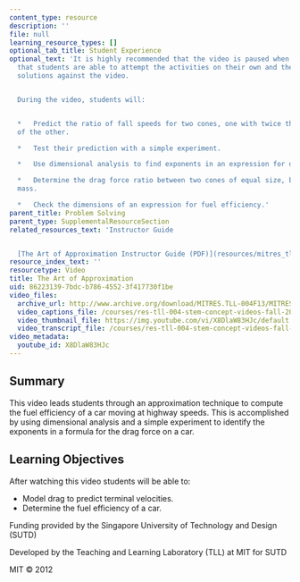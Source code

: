 ```yaml
---
content_type: resource
description: ''
file: null
learning_resource_types: []
optional_tab_title: Student Experience
optional_text: 'It is highly recommended that the video is paused when prompted so
  that students are able to attempt the activities on their own and then check their
  solutions against the video.


  During the video, students will:


  *   Predict the ratio of fall speeds for two cones, one with twice the diameter
  of the other.

  *   Test their prediction with a simple experiment.

  *   Use dimensional analysis to find exponents in an expression for drag.

  *   Determine the drag force ratio between two cones of equal size, but different
  mass.

  *   Check the dimensions of an expression for fuel efficiency.'
parent_title: Problem Solving
parent_type: SupplementalResourceSection
related_resources_text: 'Instructor Guide


  [The Art of Approximation Instructor Guide (PDF)](resources/mitres_tll-004f13_artguide)'
resource_index_text: ''
resourcetype: Video
title: The Art of Approximation
uid: 86223139-7bdc-b786-4552-3f417730f1be
video_files:
  archive_url: http://www.archive.org/download/MITRES.TLL-004F13/MITRES_TLL-004F13_art_of_approximation_300k.mp4
  video_captions_file: /courses/res-tll-004-stem-concept-videos-fall-2013/3c523483c5565d40acb43a6e5599e4f5_X8DlaW83HJc.vtt
  video_thumbnail_file: https://img.youtube.com/vi/X8DlaW83HJc/default.jpg
  video_transcript_file: /courses/res-tll-004-stem-concept-videos-fall-2013/bc32abde486d8f65005c94e0b3fe6320_X8DlaW83HJc.pdf
video_metadata:
  youtube_id: X8DlaW83HJc
---
```


Summary
-------

This video leads students through an approximation technique to compute the fuel efficiency of a car moving at highway speeds. This is accomplished by using dimensional analysis and a simple experiment to identify the exponents in a formula for the drag force on a car.

Learning Objectives
-------------------

After watching this video students will be able to:

*   Model drag to predict terminal velocities.
*   Determine the fuel efficiency of a car.

Funding provided by the Singapore University of Technology and Design (SUTD)

Developed by the Teaching and Learning Laboratory (TLL) at MIT for SUTD

MIT © 2012
